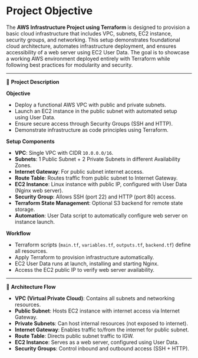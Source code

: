# Project Objective

The **AWS Infrastructure Project using Terraform** is designed to provision a basic cloud infrastructure that includes VPC, subnets, EC2 instance, security groups, and networking. This setup demonstrates foundational cloud architecture, automates infrastructure deployment, and ensures accessibility of a web server using EC2 User Data. The goal is to showcase a working AWS environment deployed entirely with Terraform while following best practices for modularity and security.

---

📌 **Project Description**

**Objective**

- Deploy a functional AWS VPC with public and private subnets.
- Launch an EC2 instance in the public subnet with automated setup using User Data.
- Ensure secure access through Security Groups (SSH and HTTP).
- Demonstrate infrastructure as code principles using Terraform.

**Setup Components**

- **VPC**: Single VPC with CIDR `10.0.0.0/16`.
- **Subnets**: 1 Public Subnet + 2 Private Subnets in different Availability Zones.
- **Internet Gateway**: For public subnet internet access.
- **Route Table**: Routes traffic from public subnet to Internet Gateway.
- **EC2 Instance**: Linux instance with public IP, configured with User Data (Nginx web server).
- **Security Group**: Allows SSH (port 22) and HTTP (port 80) access.
- **Terraform State Management**: Optional S3 backend for remote state storage.
- **Automation**: User Data script to automatically configure web server on instance launch.

**Workflow**

- Terraform scripts (`main.tf`, `variables.tf`, `outputs.tf`, `backend.tf`) define all resources.
- Apply Terraform to provision infrastructure automatically.
- EC2 User Data runs at launch, installing and starting Nginx.
- Access the EC2 public IP to verify web server availability.

---


📌 **Architecture Flow**

- **VPC (Virtual Private Cloud)**: Contains all subnets and networking resources.
- **Public Subnet**: Hosts EC2 instance with internet access via Internet Gateway.
- **Private Subnets**: Can host internal resources (not exposed to internet).
- **Internet Gateway**: Enables traffic to/from the internet for public subnet.
- **Route Table**: Directs public subnet traffic to IGW.
- **EC2 Instance**: Serves as a web server, configured using User Data.
- **Security Groups**: Control inbound and outbound access (SSH + HTTP).

